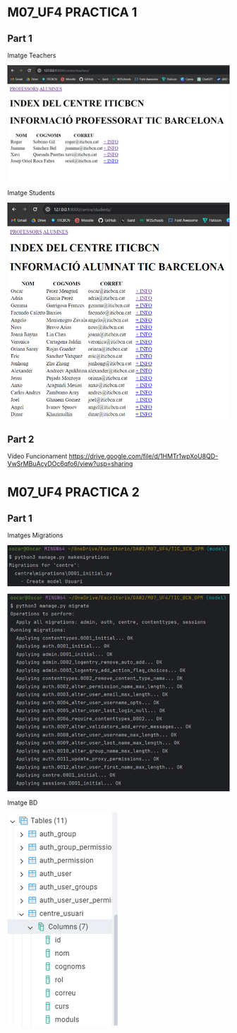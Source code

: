 # M07_UF4 PRACTICA 1

## Part 1

Imatge Teachers

![/centre/teachers](img/p1/teachers.png)

Imatge Students

![img.png](img/p1/students.png)


## Part 2

Vídeo Funcionament
https://drive.google.com/file/d/1HMTr1wpXoU8QD-VwSrMBuAcyDOc6qfo6/view?usp=sharing

# M07_UF4 PRACTICA 2

## Part 1

Imatges Migrations

![migration1.png](img/p2/migration1.png)

![migration2.png](img/p2/migration2.png)

Imatge BD

![bd.png](img/p2/bd.png)